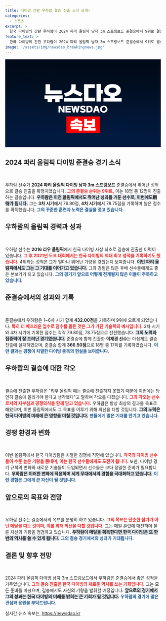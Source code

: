 ```yaml
---
title: 다이빙 간판 우하람 결승 진출 소식 공개!
categories:
  - 스포츠
excerpt: >
  한국 다이빙의 간판 우하람이 2024 파리 올림픽 남자 3m 스프링보드 준결승에서 9위로 결승 진출에 성공! 더욱 매끄럽고 강력한 연기로 세 번째 올림픽 결승 도전을 예고합니다.
feature_text: >
  한국 다이빙의 간판 우하람이 2024 파리 올림픽 남자 3m 스프링보드 준결승에서 9위로 결승 진출에 성공! 더욱 매끄럽고 강력한 연기로 세 번째 올림픽 결승 도전을 예고합니다.
image: '/assets/img/newsdao_breakingnews.jpg'
---
```


<p><img src="/assets/img/newsdao_breakingnews.jpg" alt="bookingtag 속보" /></p>

<h2 data-ke-size="size26">2024 파리 올림픽 다이빙 준결승 경기 소식</h2>

<p data-ke-size="size16">&nbsp;</p> 

<p>우하람 선수가 <strong>2024 파리 올림픽 다이빙 남자 3m 스프링보드</strong> 준결승에서 뛰어난 성적으로 결승 진출을 확정지었습니다. <b><span style="color: #ee2323;">그의 준결승 순위는 9위로,</span></b> 이는 18명 중 12명이 진출하는 결승입니다. <b><span style="background-color: #21538527;">우하람은 이전 올림픽에서도 뛰어난 성과를 거둔 선수로, 이번에도期待가 됩니다.</span></b> 그는 <strong>3차 시기</strong>에서 79.80점, <strong>4차 시기</strong>에서 78.75점을 기록하며 높은 점수를 획득했습니다. <b><span style="color: #1a5490;">그의 꾸준한 훈련과 노력은 결실을 맺고 있습니다.</span></b> </p>

<h2 data-ke-size="size26">우하람의 올림픽 경력과 성과</h2>

<p data-ke-size="size16">&nbsp;</p>

<p>우하람 선수는 <strong>2016 리우 올림픽</strong>에서 한국 다이빙 사상 최초로 결승에 진출한 이력이 있습니다. <b><span style="color: #ee2323;">그 후 2021년 도쿄 대회에서는 한국 다이빙의 역대 최고 성적을 기록하기도 했습니다.</span></b> 4위라는 성적은 그가 얼마나 뛰어난 기량을 갖췄는지 보여줍니다. <b><span style="background-color: #21538527;">이번 파리 올림픽에서도 그는 그 기대를 이어가고 있습니다.</span></b> 그의 경험은 많은 후배 선수들에게도 좋은 본보기가 되고 있습니다. <b><span style="color: #1a5490;">그의 경기가 앞으로 어떻게 전개될지 많은 이들이 주목하고 있습니다.</span></b></p>

<h2 data-ke-size="size26">준결승에서의 성과와 기록</h2>

<p data-ke-size="size16">&nbsp;</p>

<p>준결승에서 우하람은 1~6차 시기 합계 <strong>432.00점</strong>을 기록하며 9위에 오르게 되었습니다. <b><span style="color: #ee2323;">특히 더 매끄러운 입수로 점수를 올린 것은 그가 가진 기술력의 예시입니다.</span></b> 3차 시기와 4차 시기에 기록한 점수는 각각 79.80점, 78.75점으로 선전했습니다. <b><span style="background-color: #21538527;">그의 노력과 집중력이 잘 드러난 경기였습니다.</span></b> 준결승에 함께 진출한 <strong>이재경 선수</strong>는 아쉽게도 결승 진출에 실패하였으며, 준결승 합계 <strong>366.50점</strong>으로 18명 중 17위를 기록하였습니다. <b><span style="color: #1a5490;">이런 결과는 경쟁이 치열한 다이빙 종목의 현실을 보여줍니다.</span></b></p>

<h2 data-ke-size="size26">우하람의 결승에 대한 각오</h2>

<p data-ke-size="size16">&nbsp;</p>

<p>결승에 진출한 우하람은 "리우 올림픽 때는 결승에 진출하지 못했기 때문에 이번에는 당연히 결승에 올라가야 한다고 생각했다"고 말하며 각오를 다졌습니다. <b><span style="color: #ee2323;">그의 각오는 선수로서의 자부심과 경쟁의식을 함께 담고 있습니다.</span></b> 우하람은 항상 최상의 결과를 목표로 해왔으며, 이번 올림픽에서도 그 목표를 이루기 위해 최선을 다할 것입니다. <b><span style="background-color: #21538527;">그의 노력은 한국 다이빙의 미래에 큰 영향을 미칠 것입니다.</span></b> <b><span style="color: #1a5490;">팬들에게 많은 기대를 안기고 있습니다.</span></b></p>

<h2 data-ke-size="size26">경쟁 환경과 변화</h2>

<p data-ke-size="size16">&nbsp;</p>

<p>이번 올림픽에서 한국 다이빙팀은 치열한 경쟁에 직면해 있습니다. <b><span style="color: #ee2323;">각국의 다이빙 선수들이 수준 높은 기량을 뽐내며, 이는 한국 선수들에게도 도전이 됩니다.</span></b> 또한, 다이빙 경기 규칙의 변화와 새로운 기술들이 도입되면서 선수들은 보다 정밀한 준비가 필요합니다. <b><span style="background-color: #21538527;">우하람은 이러한 변화에 적응하며 세계 무대에서의 경험을 극대화하고 있습니다.</span></b> <b><span style="color: #1a5490;">이런 경험은 그에게 큰 자산이 될 것입니다.</span></b></p>

<h2 data-ke-size="size26">앞으로의 목표와 전망</h2>

<p data-ke-size="size16">&nbsp;</p>

<p>우하람 선수는 결승에서의 목표를 분명히 하고 있습니다. <b><span style="color: #ee2323;">그의 목표는 단순한 참가가 아닌 메달을 따는 것이며, 이를 위해 최선을 다할 것입니다.</span></b> 그는 매일 훈련에 매진하며 물론 자신의 기량을 점검하고 있습니다. <b><span style="background-color: #21538527;">우하람이 메달을 획득한다면 한국 다이빙은 또 한 번의 역사를 쓸 수 있게 됩니다.</span></b> <b><span style="color: #1a5490;">그의 결승 경기에서의 성과가 기대됩니다.</span></b></p>

<h2 data-ke-size="size26">결론 및 향후 전망</h2>

<p data-ke-size="size16">&nbsp;</p>

<p>2024 파리 올림픽 다이빙 남자 3m 스프링보드에서 우하람은 준결승에서 좋은 성적을 거두었습니다. <b><span style="color: #ee2323;">그의 결승 진출은 한국 다이빙의 새로운 역사를 쓰는 기회입니다.</span></b> 그는 모든 준비를 마쳤으며, 결승에서도 자신의 기량을 발휘할 예정입니다. <b><span style="background-color: #21538527;">앞으로의 경기에서 그의 성과는 한국 다이빙의 미래를 밝히는 큰 기회가 될 것입니다.</span></b> <b><span style="color: #1a5490;">우하람의 경기에 많은 관심과 응원을 부탁드립니다.</span></b></p>
실시간 뉴스 속보는, <a href="https://newsdao.kr" rel="dofollow">https://newsdao.kr</a>


